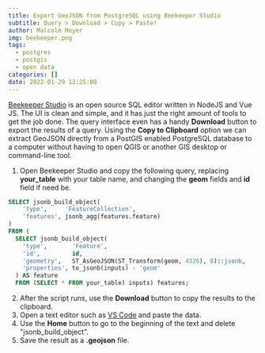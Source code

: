 ```yaml
---
title: Export GeoJSON from PostgreSQL using Beekeeper Studio
subtitle: Query > Download > Copy > Paste!
author: Malcolm Meyer
img: beekeeper.png
tags:
  - postgres
  - postgis
  - open data
categories: []
date: 2022-01-29 12:25:00
---
```


[Beekeeper Studio](https://www.beekeeperstudio.io/) is an open source SQL editor written in NodeJS and Vue JS. The UI is clean and simple, and it has just the right amount of tools to get the job done. The query interface even has a handy **Download** button to export the results of a query. Using the **Copy to Clipboard** option we can extract GeoJSON directly from a PostGIS enabled PostgreSQL database to a computer without having to open QGIS or another GIS desktop or command-line tool.

1. Open Beekeeper Studio and copy the following query, replacing **your_table** with your table name, and changing the **geom** fields and **id** field if need be.

```SQL
SELECT jsonb_build_object(
    'type',     'FeatureCollection',
    'features', jsonb_agg(features.feature)
)
FROM (
  SELECT jsonb_build_object(
    'type',       'Feature',
    'id',         id,
    'geometry',   ST_AsGeoJSON(ST_Transform(geom, 4326), 8)::jsonb,
    'properties', to_jsonb(inputs) - 'geom'
  ) AS feature
  FROM (SELECT * FROM your_table) inputs) features;
  ```

  2. After the script runs, use the **Download** button to copy the results to the clipboard.
  3. Open a text editor such as [VS Code](https://code.visualstudio.com/) and paste the data.
  4. Use the **Home** button to go to the beginning of the text and delete "jsonb_build_object".
  4. Save the result as a **.geojson** file.